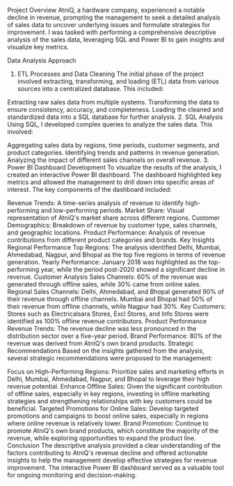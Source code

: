 Project Overview
AtniQ, a hardware company, experienced a notable decline in revenue, prompting the management to seek a detailed analysis of sales data to uncover underlying issues and formulate strategies for improvement. I was tasked with performing a comprehensive descriptive analysis of the sales data, leveraging SQL and Power BI to gain insights and visualize key metrics.

Data Analysis Approach
1. ETL Processes and Data Cleaning
The initial phase of the project involved extracting, transforming, and loading (ETL) data from various sources into a centralized database. This included:

Extracting raw sales data from multiple systems.
Transforming the data to ensure consistency, accuracy, and completeness.
Loading the cleaned and standardized data into a SQL database for further analysis.
2. SQL Analysis
Using SQL, I developed complex queries to analyze the sales data. This involved:

Aggregating sales data by regions, time periods, customer segments, and product categories.
Identifying trends and patterns in revenue generation.
Analyzing the impact of different sales channels on overall revenue.
3. Power BI Dashboard Development
To visualize the results of the analysis, I created an interactive Power BI dashboard. The dashboard highlighted key metrics and allowed the management to drill down into specific areas of interest. The key components of the dashboard included:

Revenue Trends: A time-series analysis of revenue to identify high-performing and low-performing periods.
Market Share: Visual representation of AtniQ's market share across different regions.
Customer Demographics: Breakdown of revenue by customer type, sales channels, and geographic locations.
Product Performance: Analysis of revenue contributions from different product categories and brands.
Key Insights
Regional Performance
Top Regions: The analysis identified Delhi, Mumbai, Ahmedabad, Nagpur, and Bhopal as the top five regions in terms of revenue generation.
Yearly Performance: January 2018 was highlighted as the top-performing year, while the period post-2020 showed a significant decline in revenue.
Customer Analysis
Sales Channels: 60% of the revenue was generated through offline sales, while 30% came from online sales.
Regional Sales Channels:
Delhi, Ahmedabad, and Bhopal generated 90% of their revenue through offline channels.
Mumbai and Bhopal had 50% of their revenue from offline channels, while Nagpur had 30%.
Key Customers: Stores such as Electricalsara Stores, Excl Stores, and Info Stores were identified as 100% offline revenue contributors.
Product Performance
Revenue Trends: The revenue decline was less pronounced in the distribution sector over a five-year period.
Brand Performance: 80% of the revenue was derived from AtniQ's own brand products.
Strategic Recommendations
Based on the insights gathered from the analysis, several strategic recommendations were proposed to the management:

Focus on High-Performing Regions: Prioritize sales and marketing efforts in Delhi, Mumbai, Ahmedabad, Nagpur, and Bhopal to leverage their high revenue potential.
Enhance Offline Sales: Given the significant contribution of offline sales, especially in key regions, investing in offline marketing strategies and strengthening relationships with key customers could be beneficial.
Targeted Promotions for Online Sales: Develop targeted promotions and campaigns to boost online sales, especially in regions where online revenue is relatively lower.
Brand Promotion: Continue to promote AtniQ's own brand products, which constitute the majority of the revenue, while exploring opportunities to expand the product line.
Conclusion
The descriptive analysis provided a clear understanding of the factors contributing to AtniQ's revenue decline and offered actionable insights to help the management develop effective strategies for revenue improvement. The interactive Power BI dashboard served as a valuable tool for ongoing monitoring and decision-making.
